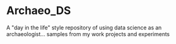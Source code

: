 # Archaeo_DS
A "day in the life" style repository of using data science as an archaeologist... samples from my work projects and experiments
